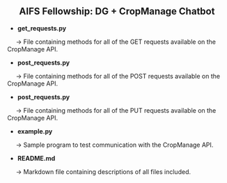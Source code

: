 <h2 style="text-align: center;">AIFS Fellowship: DG + CropManage Chatbot</h2>

- <b>get_requests.py</b>
<p>&nbsp;&nbsp;&nbsp;&nbsp;&nbsp;-> File containing methods for all of the GET requests available on the CropManage API.

- <b>post_requests.py</b>
<p>&nbsp;&nbsp;&nbsp;&nbsp;&nbsp;-> File containing methods for all of the POST requests available on the CropManage API.

- <b>post_requests.py</b>
<p>&nbsp;&nbsp;&nbsp;&nbsp;&nbsp;-> File containing methods for all of the PUT requests available on the CropManage API.

- <b>example.py</b>
<p>&nbsp;&nbsp;&nbsp;&nbsp;&nbsp;-> Sample program to test communication with the CropManage API.

- <b>README.md</b>
<p>&nbsp;&nbsp;&nbsp;&nbsp;&nbsp;-> Markdown file containing descriptions of all files included.</p>
